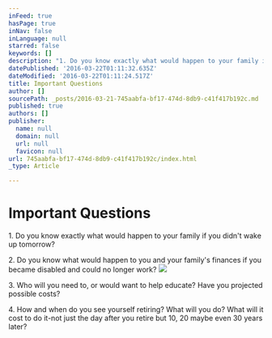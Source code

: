 ```yaml
---
inFeed: true
hasPage: true
inNav: false
inLanguage: null
starred: false
keywords: []
description: "1. Do you know exactly what would happen to your family if you didn't wake up tomorrow?"
datePublished: '2016-03-22T01:11:32.635Z'
dateModified: '2016-03-22T01:11:24.517Z'
title: Important Questions
author: []
sourcePath: _posts/2016-03-21-745aabfa-bf17-474d-8db9-c41f417b192c.md
published: true
authors: []
publisher:
  name: null
  domain: null
  url: null
  favicon: null
url: 745aabfa-bf17-474d-8db9-c41f417b192c/index.html
_type: Article

---
```

# Important Questions

1\. Do you know exactly what would happen to your family if you didn't wake up tomorrow?

2\. Do you know what would happen to you and your family's finances if you became disabled and could no longer work?
![](https://the-grid-user-content.s3-us-west-2.amazonaws.com/0b710af3-5f23-4a2c-ba68-c0f7b87d8b30.jpg)

3\. Who will you need to, or would want to help educate? Have you projected possible costs?

4\. How and when do you see yourself retiring? What will you do? What will it cost to do it-not just the day after you retire but 10, 20 maybe even 30 years later?